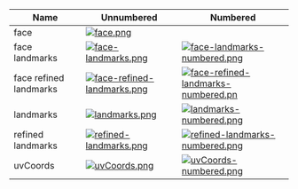 | Name | Unnumbered | Numbered |
|------|------------|----------|
| face | [![face.png](https://i.imgur.com/nJtujExl.jpg)](https://i.imgur.com/nJtujEx.png) | |
| face landmarks | [![face-landmarks.png](https://i.imgur.com/hLJRSJNl.jpg)](https://i.imgur.com/hLJRSJN.png) | [![face-landmarks-numbered.png](https://i.imgur.com/uEwvTVjl.jpg)](https://i.imgur.com/uEwvTVj.png) |
| face refined landmarks | [![face-refined-landmarks.png](https://i.imgur.com/KqZ6z9ul.jpg)](https://i.imgur.com/KqZ6z9u.png) | [![face-refined-landmarks-numbered.pn](https://i.imgur.com/BIMVncRl.jpg)](https://i.imgur.com/BIMVncR.png) |
| landmarks | [![landmarks.png](https://i.imgur.com/gjJw7vNl.jpg)](https://i.imgur.com/gjJw7vN.png) | [![landmarks-numbered.png](https://i.imgur.com/EHFWkYnl.jpg)](https://i.imgur.com/EHFWkYn.png) |
| refined landmarks | [![refined-landmarks.png](https://i.imgur.com/GEIKZ1dl.jpg)](https://i.imgur.com/GEIKZ1d.png) | [![refined-landmarks-numbered.png](https://i.imgur.com/hKwI04al.jpg)](https://i.imgur.com/hKwI04a.png) |
| uvCoords | [![uvCoords.png](https://i.imgur.com/JQXBI9Il.jpg)](https://i.imgur.com/JQXBI9I.png) | [![uvCoords-numbered.png](https://i.imgur.com/MQ0wXzIl.jpg)](https://i.imgur.com/MQ0wXzI.png) |
